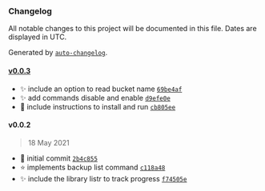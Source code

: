 ### Changelog

All notable changes to this project will be documented in this file. Dates are displayed in UTC.

Generated by [`auto-changelog`](https://github.com/CookPete/auto-changelog).

#### [v0.0.3](https://github.com/edgardleal/backup/compare/v0.0.2...v0.0.3)

- ✨ include an option to read bucket name [`69be4af`](https://github.com/edgardleal/backup/commit/69be4af7421d8513ecf4538d482922a569382bca)
- ✨ add commands disable and enable [`d9efe0e`](https://github.com/edgardleal/backup/commit/d9efe0e6e61ca459b30c439db26a9506cb9d0269)
- 📝 include instructions to install and run [`cb805ee`](https://github.com/edgardleal/backup/commit/cb805eed1719c8d45b25ca1793ed86b2f907bf07)

#### v0.0.2

> 18 May 2021

- :hatching_chick: initial commit [`2b4c855`](https://github.com/edgardleal/backup/commit/2b4c8555a6fc66b6ebcf0a49007673131e37a612)
- :star: implements backup list command [`c118a48`](https://github.com/edgardleal/backup/commit/c118a4803dd9a07c0c7f1171a94e6468e7662808)
- ✨ include the library listr to track progress [`f74505e`](https://github.com/edgardleal/backup/commit/f74505e96136c31ad970cdacfc10c218ebeac3a7)
